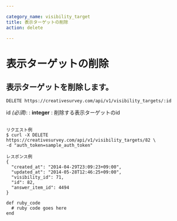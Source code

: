 ```yaml
---

category_name: visibility_target
title: 表示ターゲットの削除
action: delete

---
```


# 表示ターゲットの削除

## 表示ターゲットを削除します。

`DELETE https://creativesurvey.com/api/v1/visibility_targets/:id`

id _(必須)_:
: __integer__
: 削除する表示ターゲットのid

~~~

リクエスト例
$ curl -X DELETE https://creativesurvey.com/api/v1/visibility_targets/82 \
-d "auth_token=sample_auth_token"

レスポンス例
{
  "created_at": "2014-04-29T23:09:23+09:00",
  "updated_at": "2014-05-28T12:46:25+09:00",
  "visibility_id": 71,
  "id": 82,
  "answer_item_id": 4494
}

~~~

~~~
def ruby_code
  # ruby code goes here
end
~~~

